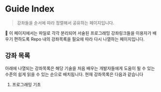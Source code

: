 # Guide Index

> 강좌들을 순서에 따라 정렬해서 공유하는 페이지입니다.

📔 이 페이지에서는 파일로 각각 분리되어 서술된 프로그래밍 강좌링크들을 이용자가 배우기 편하도록 Repo 내의 강좌목록을 필요에 따라 다시 나열하는 페이지입니다.



## 강좌 목록

아래에 나열되는 강좌목록은 해당 기술을 처음 배우는 개발자들에게 도움이 될 수 있는 수준의 쉽게 읽을 수 있는 순으로 배치됩니다. 현재 강좌목록은 다음과 같습니다

1. 프로그래밍 기초

